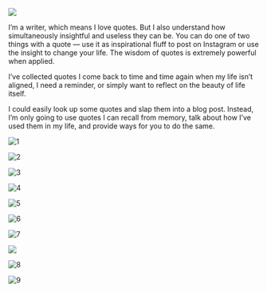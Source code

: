 
![](./_image/2020-07-12-16-50-07.png)

I’m a writer, which means I love quotes. But I also understand how simultaneously insightful and useless they can be. You can do one of two things with a quote — use it as inspirational fluff to post on Instagram or use the insight to change your life. The wisdom of quotes is extremely powerful when applied.

I’ve collected quotes I come back to time and time again when my life isn’t aligned, I need a reminder, or simply want to reflect on the beauty of life itself.

I could easily look up some quotes and slap them into a blog post. Instead, I’m only going to use quotes I can recall from memory, talk about how I’ve used them in my life, and provide ways for you to do the same.

![1](./_image/2020-07-12-16-51-06.png)

![2](./_image/2020-07-12-16-52-03.png)

![3](./_image/2020-07-12-16-52-38.png)

![4](./_image/2020-07-12-16-53-11.png)

![5](./_image/2020-07-12-16-55-11.png)

![6](./_image/2020-07-12-16-55-52.png)

![7](./_image/2020-07-12-16-57-12.png)

![](./_image/2020-07-12-17-00-32.png)

![8](./_image/2020-07-12-16-59-10.png)

![9](./_image/2020-07-12-16-57-58.png)